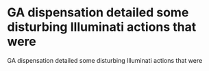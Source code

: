 # GA dispensation detailed some disturbing Illuminati actions that were

GA dispensation detailed some disturbing Illuminati actions that were